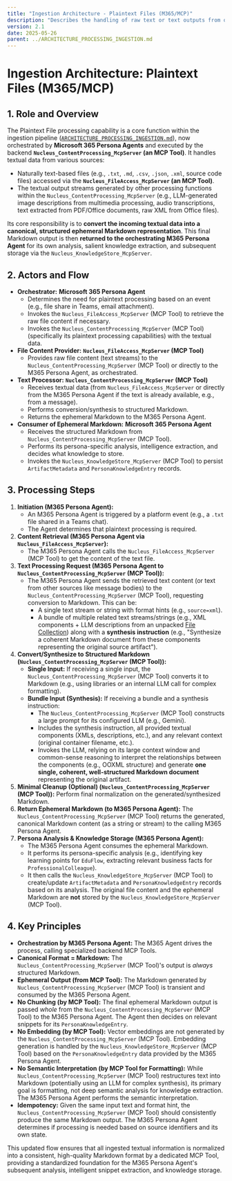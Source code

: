 ```yaml
---
title: "Ingestion Architecture - Plaintext Files (M365/MCP)"
description: "Describes the handling of raw text or text outputs from other processors, orchestrated by M365 Persona Agents and executed by backend MCP Tools."
version: 2.1
date: 2025-05-26
parent: ../ARCHITECTURE_PROCESSING_INGESTION.md
---
```


# Ingestion Architecture: Plaintext Files (M365/MCP)

## 1. Role and Overview

The Plaintext File processing capability is a core function within the ingestion pipeline ([`ARCHITECTURE_PROCESSING_INGESTION.md`](../ARCHITECTURE_PROCESSING_INGESTION.md)), now orchestrated by **Microsoft 365 Persona Agents** and executed by the backend **`Nucleus_ContentProcessing_McpServer` (an MCP Tool)**. It handles textual data from various sources:

*   Naturally text-based files (e.g., `.txt`, `.md`, `.csv`, `.json`, `.xml`, source code files) accessed via the **`Nucleus_FileAccess_McpServer` (an MCP Tool)**.
*   The textual output streams generated by other processing functions within the `Nucleus_ContentProcessing_McpServer` (e.g., LLM-generated image descriptions from multimedia processing, audio transcriptions, text extracted from PDF/Office documents, raw XML from Office files).

Its core responsibility is to **convert the incoming textual data into a canonical, structured ephemeral Markdown representation**. This final Markdown output is then **returned to the orchestrating M365 Persona Agent** for its own analysis, salient knowledge extraction, and subsequent storage via the `Nucleus_KnowledgeStore_McpServer`.

## 2. Actors and Flow

*   **Orchestrator:** **Microsoft 365 Persona Agent**
    *   Determines the need for plaintext processing based on an event (e.g., file share in Teams, email attachment).
    *   Invokes the `Nucleus_FileAccess_McpServer` (MCP Tool) to retrieve the raw file content if necessary.
    *   Invokes the `Nucleus_ContentProcessing_McpServer` (MCP Tool) (specifically its plaintext processing capabilities) with the textual data.
*   **File Content Provider:** **`Nucleus_FileAccess_McpServer` (MCP Tool)**
    *   Provides raw file content (text streams) to the `Nucleus_ContentProcessing_McpServer` (MCP Tool) or directly to the M365 Persona Agent, as orchestrated.
*   **Text Processor:** **`Nucleus_ContentProcessing_McpServer` (MCP Tool)**
    *   Receives textual data (from `Nucleus_FileAccess_McpServer` or directly from the M365 Persona Agent if the text is already available, e.g., from a message).
    *   Performs conversion/synthesis to structured Markdown.
    *   Returns the ephemeral Markdown to the M365 Persona Agent.
*   **Consumer of Ephemeral Markdown:** **Microsoft 365 Persona Agent**
    *   Receives the structured Markdown from `Nucleus_ContentProcessing_McpServer` (MCP Tool).
    *   Performs its persona-specific analysis, intelligence extraction, and decides what knowledge to store.
    *   Invokes the `Nucleus_KnowledgeStore_McpServer` (MCP Tool) to persist `ArtifactMetadata` and `PersonaKnowledgeEntry` records.

## 3. Processing Steps

1.  **Initiation (M365 Persona Agent):**
    *   An M365 Persona Agent is triggered by a platform event (e.g., a `.txt` file shared in a Teams chat).
    *   The Agent determines that plaintext processing is required.
2.  **Content Retrieval (M365 Persona Agent via `Nucleus_FileAccess_McpServer`):**
    *   The M365 Persona Agent calls the `Nucleus_FileAccess_McpServer` (MCP Tool) to get the content of the text file.
3.  **Text Processing Request (M365 Persona Agent to `Nucleus_ContentProcessing_McpServer` (MCP Tool)):**
    *   The M365 Persona Agent sends the retrieved text content (or text from other sources like message bodies) to the `Nucleus_ContentProcessing_McpServer` (MCP Tool), requesting conversion to Markdown. This can be:
        *   A single text stream or string with format hints (e.g., `source=xml`).
        *   A bundle of multiple related text streams/strings (e.g., XML components + LLM descriptions from an unpacked [File Collection](./ARCHITECTURE_INGESTION_FILECOLLECTIONS.md)) along with a **synthesis instruction** (e.g., "Synthesize a coherent Markdown document from these components representing the original source artifact").
4.  **Convert/Synthesize to Structured Markdown (`Nucleus_ContentProcessing_McpServer` (MCP Tool)):**
    *   **Single Input:** If receiving a single input, the `Nucleus_ContentProcessing_McpServer` (MCP Tool) converts it to Markdown (e.g., using libraries or an internal LLM call for complex formatting).
    *   **Bundle Input (Synthesis):** If receiving a bundle and a synthesis instruction:
        *   The `Nucleus_ContentProcessing_McpServer` (MCP Tool) constructs a large prompt for its configured LLM (e.g., Gemini).
        *   Includes the synthesis instruction, all provided textual components (XMLs, descriptions, etc.), and any relevant context (original container filename, etc.).
        *   Invokes the LLM, relying on its large context window and common-sense reasoning to interpret the relationships between the components (e.g., OOXML structure) and generate **one single, coherent, well-structured Markdown document** representing the original artifact.
5.  **Minimal Cleanup (Optional) (`Nucleus_ContentProcessing_McpServer` (MCP Tool)):** Perform final normalization on the generated/synthesized Markdown.
6.  **Return Ephemeral Markdown (to M365 Persona Agent):** The `Nucleus_ContentProcessing_McpServer` (MCP Tool) returns the generated, canonical Markdown content (as a string or stream) to the calling M365 Persona Agent.
7.  **Persona Analysis & Knowledge Storage (M365 Persona Agent):**
    *   The M365 Persona Agent consumes the ephemeral Markdown.
    *   It performs its persona-specific analysis (e.g., identifying key learning points for `EduFlow`, extracting relevant business facts for `ProfessionalColleague`).
    *   It then calls the `Nucleus_KnowledgeStore_McpServer` (MCP Tool) to create/update `ArtifactMetadata` and `PersonaKnowledgeEntry` records based on its analysis. The original file content and the ephemeral Markdown are **not** stored by the `Nucleus_KnowledgeStore_McpServer` (MCP Tool).

## 4. Key Principles

*   **Orchestration by M365 Persona Agent:** The M365 Agent drives the process, calling specialized backend MCP Tools.
*   **Canonical Format = Markdown:** The `Nucleus_ContentProcessing_McpServer` (MCP Tool)'s output is *always* structured Markdown.
*   **Ephemeral Output (from MCP Tool):** The Markdown generated by `Nucleus_ContentProcessing_McpServer` (MCP Tool) is transient and consumed by the M365 Persona Agent.
*   **No Chunking (by MCP Tool):** The final ephemeral Markdown output is passed *whole* from the `Nucleus_ContentProcessing_McpServer` (MCP Tool) to the M365 Persona Agent. The Agent then decides on relevant snippets for its `PersonaKnowledgeEntry`.
*   **No Embedding (by MCP Tool):** Vector embeddings are not generated by the `Nucleus_ContentProcessing_McpServer` (MCP Tool). Embedding generation is handled by the `Nucleus_KnowledgeStore_McpServer` (MCP Tool) based on the `PersonaKnowledgeEntry` data provided by the M365 Persona Agent.
*   **No Semantic Interpretation (by MCP Tool for Formatting):** While `Nucleus_ContentProcessing_McpServer` (MCP Tool) restructures text into Markdown (potentially using an LLM for complex synthesis), its primary goal is formatting, not deep semantic analysis for knowledge extraction. The M365 Persona Agent performs the semantic interpretation.
*   **Idempotency:** Given the same input text and format hint, the `Nucleus_ContentProcessing_McpServer` (MCP Tool) should consistently produce the same Markdown output. The M365 Persona Agent determines if processing is needed based on source identifiers and its own state.

This updated flow ensures that all ingested textual information is normalized into a consistent, high-quality Markdown format by a dedicated MCP Tool, providing a standardized foundation for the M365 Persona Agent's subsequent analysis, intelligent snippet extraction, and knowledge storage.
